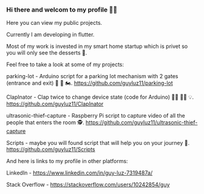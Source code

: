 ### Hi there and welcom to my profile 🧙‍♂️

Here you can view my public projects.

Currently I am developing in flutter.

Most of my work is invested in my smart home startup which is privet so you will only see the desserts 🍧.


Feel free to take a look at some of my projects:

parking-lot - Arduino script for a parking lot mechanism with 2 gates (entrance and exit) 🚧 🚗 🏍️.
https://github.com/guyluz11/parking-lot


ClapInator - Clap twice to change device state (code for Arduino) 👏🏾 👏🏾 💡.
https://github.com/guyluz11/ClapInator


ultrasonic-thief-capture - Raspberry Pi script to capture video of all the people that enters the room 🕵️.
https://github.com/guyluz11/ultrasonic-thief-capture


Scripts - maybe you will found script that will help you on your journey 🐲.
https://github.com/guyluz11/Scripts



And here is links to my profile in other platforms:

LinkedIn - https://www.linkedin.com/in/guy-luz-7319487a/

Stack Overflow - https://stackoverflow.com/users/10242854/guy
